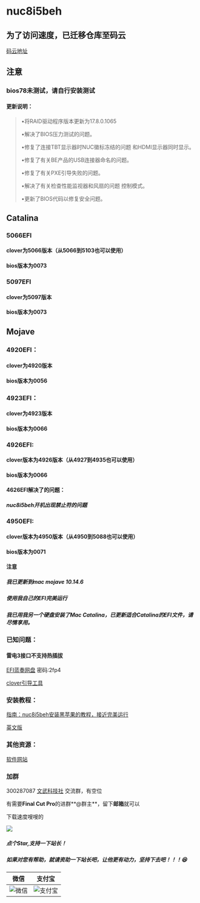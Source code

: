 # nuc8i5beh

## 为了访问速度，已迁移仓库至码云

[码云地址](https://gitee.com/wangdudyb/nuc8i5beh)

## 注意

### bios78未测试，请自行安装测试

#### 更新说明：

> •将RAID驱动程序版本更新为17.8.0.1065
>
> •解决了BIOS压力测试的问题。
>
> •修复了连接TBT显示器时NUC徽标冻结的问题
> 和HDMI显示器同时显示。
>
> •修复了有关BE产品的USB连接器命名的问题。
>
> •修复了有关PXE引导失败的问题。
>
> •解决了有关检查性能监视器和风扇的问题
> 控制模式。
>
> •更新了BIOS代码以修复安全问题。

## Catalina

### 5066EFI

#### clover为5066版本（从5066到5103也可以使用）

#### bios版本为0073

### 5097EFI

#### clover为5097版本

#### bios版本为0073

## Mojave

### 4920EFI：

#### clover为4920版本

#### bios版本为0056



### 4923EFI：

#### clover为4923版本

#### bios版本为0066



### 4926EFI:

#### clover版本为4926版本（从4927到4935也可以使用）

#### bios版本为0066

#### 4626EFI解决了的问题：

##### nuc8i5beh开机出现禁止符的问题



### 4950EFI:

#### clover版本为4950版本（从4950到5088也可以使用）

#### bios版本为0071



#### 注意

##### 我已更新到mac mojave 10.14.6

##### 使用我自己的EFI完美运行

##### 我已用我另一个硬盘安装了Mac Catalina，已更新适合Catalina的EFI文件，请尽情享用。



### 已知问题：

#### 雷电3接口不支持热插拔

 [EFI蓝奏网盘]( https://itxh.lanzous.com/b073ccvvc)   密码:2fp4 

[clover引导工具](https://wangdudyb.gitee.io/blog/mac/mac-anzhuang-software.html)

### 安装教程：

[指南：nuc8i5beh安装黑苹果的教程，接近完美运行](https://chengxuxiaohei.cn/mac-anzhuang.html)

[英文版](https://github.com/dongyubin/nuc8i5beh/blob/master/README-EN.md)

### 其他资源：

[软件网站](https://wangdudyb.gitee.io/blog/)


### 加群

300287087        <a target="_blank" href="//shang.qq.com/wpa/qunwpa?idkey=0fced924c58ee0997c8560a01bcf4bf34ea684952a90c2bf8094fc2b0903711a">文武科技社</a>   交流群，有空位

有需要**Final Cut Pro**的进群**@群主**，留下**邮箱**就可以

下载速度嗖嗖的

![](https://imgkr.cn-bj.ufileos.com/59f624fa-f606-41a6-aa01-08091303e6f9.png)

##### 点个Star,支持一下站长！

##### 如果对您有帮助，就请资助一下站长吧，让他更有动力，坚持下去吧！！！😆

|                         微信                         |                       支付宝                        |
| :--------------------------------------------------: | :-------------------------------------------------: |
| ![微信](https://chengxuxiaohei.cn/img/wechatpay.png) | ![支付宝](https://chengxuxiaohei.cn/img/alipay.jpg) |

